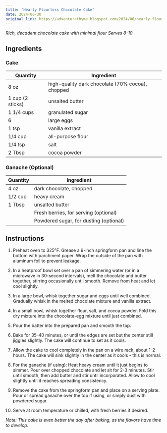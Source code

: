 ```yaml
---
title: "Nearly Flourless Chocolate Cake"
date: 2024-06-30
original_link: https://adventurethyme.blogspot.com/2024/06/nearly-flourless-chocolate-cake.html
---
```


_Rich, decadent chocolate cake with minimal flour_
_Serves 8-10_

## Ingredients

### Cake
| Quantity | Ingredient |
| -------- | ---------- |
| 8 oz | high-quality dark chocolate (70% cocoa), chopped |
| 1 cup (2 sticks) | unsalted butter |
| 1 1/4 cups | granulated sugar |
| 6 | large eggs |
| 1 tsp | vanilla extract |
| 1/4 cup | all-purpose flour |
| 1/4 tsp | salt |
| 2 Tbsp | cocoa powder |

### Ganache (Optional)
| Quantity | Ingredient |
| -------- | ---------- |
| 4 oz | dark chocolate, chopped |
| 1/2 cup | heavy cream |
| 1 Tbsp | unsalted butter |
| | Fresh berries, for serving (optional) |
| | Powdered sugar, for dusting (optional) |

## Instructions

1. Preheat oven to 325°F. Grease a 9-inch springform pan and line the bottom with parchment paper. Wrap the outside of the pan with aluminum foil to prevent leakage.

2. In a heatproof bowl set over a pan of simmering water (or in a microwave in 30-second intervals), melt the chocolate and butter together, stirring occasionally until smooth. Remove from heat and let cool slightly.

3. In a large bowl, whisk together sugar and eggs until well combined. Gradually whisk in the melted chocolate mixture and vanilla extract.

4. In a small bowl, whisk together flour, salt, and cocoa powder. Fold this dry mixture into the chocolate-egg mixture until just combined.

5. Pour the batter into the prepared pan and smooth the top.

6. Bake for 35-40 minutes, or until the edges are set but the center still jiggles slightly. The cake will continue to set as it cools.

7. Allow the cake to cool completely in the pan on a wire rack, about 1-2 hours. The cake will sink slightly in the center as it cools - this is normal.

8. For the ganache (if using): Heat heavy cream until it just begins to simmer. Pour over chopped chocolate and let sit for 2-3 minutes. Stir until smooth, then add butter and stir until incorporated. Allow to cool slightly until it reaches spreading consistency.

9. Remove the cake from the springform pan and place on a serving plate. Pour or spread ganache over the top if using, or simply dust with powdered sugar.

10. Serve at room temperature or chilled, with fresh berries if desired.

_Note: This cake is even better the day after baking, as the flavors have time to develop._
